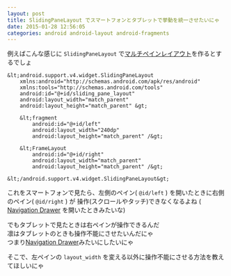 ```yaml
---
layout: post
title: SlidingPaneLayout でスマートフォンとタブレットで挙動を統一させたいにゃ
date: 2015-01-28 12:56:05
categories: android android-layout android-fragments
---
```

<p>例えばこんな感じに <code>SlidingPaneLayout</code> で<a href="http://developer.android.com/design/patterns/multi-pane-layouts.html" rel="nofollow">マルチペインレイアウト</a>を作るとするでしょ</p>

```
&lt;android.support.v4.widget.SlidingPaneLayout 
    xmlns:android="http://schemas.android.com/apk/res/android"
    xmlns:tools="http://schemas.android.com/tools"
    android:id="@+id/sliding_pane_layout"
    android:layout_width="match_parent"
    android:layout_height="match_parent" &gt;

    &lt;fragment
        android:id="@+id/left"
        android:layout_width="240dp"
        android:layout_height="match_parent" /&gt;

    &lt;FrameLayout
        android:id="@+id/right"
        android:layout_width="match_parent"
        android:layout_height="match_parent" /&gt;

&lt;/android.support.v4.widget.SlidingPaneLayout&gt;
```

<p>これをスマートフォンで見たら、左側のペイン( <code>@id/left</code> ) を開いたときに右側のペイン( <code>@id/right</code> ) が 操作(スクロールやタッチ)できなくなるよね ( <a href="https://developer.android.com/design/patterns/navigation-drawer.html" rel="nofollow">Navigation Drawer</a> を開いたときみたいな)</p>

<p>でもタブレットで見たときは右ペインが操作できるんだ<br>
凛はタブレットのときも操作不能にさせたいんだにゃ<br>
つまり<a href="https://developer.android.com/design/patterns/navigation-drawer.html" rel="nofollow">Navigation Drawer</a>みたいにしたいにゃ</p>

<p>そこで、左ペインの <code>layout_width</code> を変える以外に操作不能にさせる方法を教えてほしいにゃ</p>
